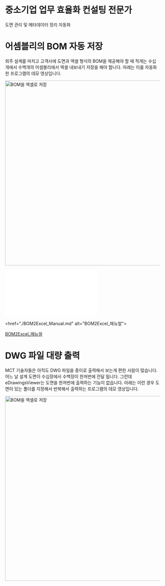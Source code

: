 # 중소기업 업무 효율화 컨설팅 전문가
도면 관리 및 메타데이터 정리 자동화

# 어셈블리의 BOM 자동 저장
외주 설계를 마치고 고객사에 도면과 엑셀 형식의 BOM을 제공해야 할 때
적게는 수십개에서 수백개의 어셈블리에서 엑셀 내보내기 저장을 해야 합니다.
아래는 이를 자동화한 프로그램의 데모 영상입니다.

<img src="https://drive.google.com/uc?export=view&id=1FM1RmmAGy1k-bqaVY5MkwD0xUpHSYcNU" alt="BOM을 엑셀로 저장" width="600">

![BOM2Excel_매뉴얼](./BOM2Excel_Manual.md)

<href="./BOM2Excel_Manual.md" alt="BOM2Excel_매뉴얼">

<a href="./BOM2Excel_Manual.md" target="_self">BOM2Excel_매뉴얼</a>

# DWG 파일 대량 출력
MCT 기술자들은 아직도 DWG 파일을 종이로 출력해서 보는게 편한 사람이 많습니다.
어느 날 설계 도면이 수십장에서 수백장이 한꺼번에 전달 됩니다.
그런데 eDrawingsViewer는 도면을 한꺼번에 출력하는 기능이 없습니다.
아래는 이런 경우 도면이 있는 폴더를 지정해서 반복해서 출력하는 프로그램의 데모 영상입니다.

<img src="https://drive.google.com/uc?export=view&id=1gH1Y2itHKaGUHRwcmSOOMtH-lXcDnwGU" alt="BOM을 엑셀로 저장" width="600">
